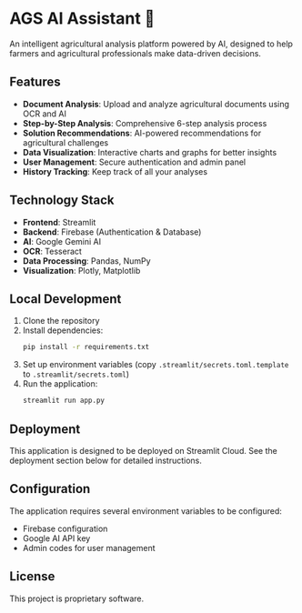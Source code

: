 # AGS AI Assistant 🌴

An intelligent agricultural analysis platform powered by AI, designed to help farmers and agricultural professionals make data-driven decisions.

## Features

- **Document Analysis**: Upload and analyze agricultural documents using OCR and AI
- **Step-by-Step Analysis**: Comprehensive 6-step analysis process
- **Solution Recommendations**: AI-powered recommendations for agricultural challenges
- **Data Visualization**: Interactive charts and graphs for better insights
- **User Management**: Secure authentication and admin panel
- **History Tracking**: Keep track of all your analyses

## Technology Stack

- **Frontend**: Streamlit
- **Backend**: Firebase (Authentication & Database)
- **AI**: Google Gemini AI
- **OCR**: Tesseract
- **Data Processing**: Pandas, NumPy
- **Visualization**: Plotly, Matplotlib

## Local Development

1. Clone the repository
2. Install dependencies:
   ```bash
   pip install -r requirements.txt
   ```
3. Set up environment variables (copy `.streamlit/secrets.toml.template` to `.streamlit/secrets.toml`)
4. Run the application:
   ```bash
   streamlit run app.py
   ```

## Deployment

This application is designed to be deployed on Streamlit Cloud. See the deployment section below for detailed instructions.

## Configuration

The application requires several environment variables to be configured:

- Firebase configuration
- Google AI API key
- Admin codes for user management

## License

This project is proprietary software.
